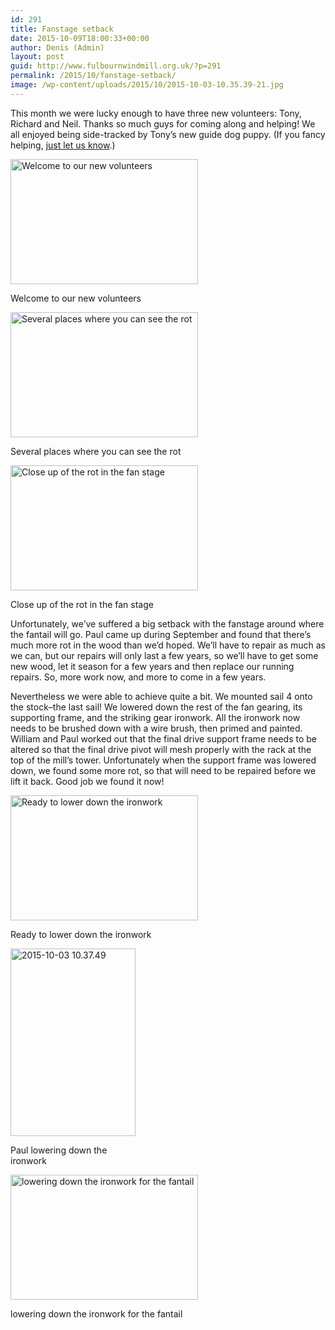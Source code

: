 ```yaml
---
id: 291
title: Fanstage setback
date: 2015-10-09T18:00:33+00:00
author: Denis (Admin)
layout: post
guid: http://www.fulbournwindmill.org.uk/?p=291
permalink: /2015/10/fanstage-setback/
image: /wp-content/uploads/2015/10/2015-10-03-10.35.39-21.jpg
---
```


This month we were lucky enough to have three new volunteers: Tony, Richard and Neil. Thanks so much guys for coming along and helping! We all enjoyed being side-tracked by Tony&#8217;s new guide dog puppy. (If you fancy helping, [just let us know](http://www.fulbournwindmill.org.uk/volunteers/).)
<!--break-->
<div id="attachment_299" style="max-width: 310px" class="wp-caption alignleft">
  <a href="http://www.fulbournwindmill.org.uk/wp-content/uploads/2015/10/2015-10-03-10.01.57.jpg"><img class="size-medium wp-image-299" src="http://www.fulbournwindmill.org.uk/wp-content/uploads/2015/10/2015-10-03-10.01.57-300x200.jpg" alt="Welcome to our new volunteers" width="300" height="200" srcset="http://www.fulbournwindmill.org.uk/wp-content/uploads/2015/10/2015-10-03-10.01.57-300x200.jpg 300w, http://www.fulbournwindmill.org.uk/wp-content/uploads/2015/10/2015-10-03-10.01.57-1024x683.jpg 1024w" sizes="(max-width: 300px) 100vw, 300px" /></a>
  
  <p class="wp-caption-text">
    Welcome to our new volunteers
  </p>
</div>

<div id="attachment_293" style="max-width: 310px" class="wp-caption alignleft">
  <a href="http://www.fulbournwindmill.org.uk/wp-content/uploads/2015/10/2015-10-03-10.51.16.jpg"><img class="size-medium wp-image-293" src="http://www.fulbournwindmill.org.uk/wp-content/uploads/2015/10/2015-10-03-10.51.16-300x200.jpg" alt="Several places where you can see the rot" width="300" height="200" srcset="http://www.fulbournwindmill.org.uk/wp-content/uploads/2015/10/2015-10-03-10.51.16-300x200.jpg 300w, http://www.fulbournwindmill.org.uk/wp-content/uploads/2015/10/2015-10-03-10.51.16-1024x683.jpg 1024w" sizes="(max-width: 300px) 100vw, 300px" /></a>
  
  <p class="wp-caption-text">
    Several places where you can see the rot
  </p>
</div>

<div id="attachment_294" style="max-width: 310px" class="wp-caption alignleft">
  <a href="http://www.fulbournwindmill.org.uk/wp-content/uploads/2015/10/2015-10-03-10.52.38.jpg"><img class="size-medium wp-image-294" src="http://www.fulbournwindmill.org.uk/wp-content/uploads/2015/10/2015-10-03-10.52.38-300x200.jpg" alt="Close up of the rot in the fan stage" width="300" height="200" srcset="http://www.fulbournwindmill.org.uk/wp-content/uploads/2015/10/2015-10-03-10.52.38-300x200.jpg 300w, http://www.fulbournwindmill.org.uk/wp-content/uploads/2015/10/2015-10-03-10.52.38-1024x683.jpg 1024w" sizes="(max-width: 300px) 100vw, 300px" /></a>
  
  <p class="wp-caption-text">
    Close up of the rot in the fan stage
  </p>
</div>

Unfortunately, we&#8217;ve suffered a big setback with the fanstage around where the fantail will go. Paul came up during September and found that there&#8217;s much more rot in the wood than we&#8217;d hoped. We&#8217;ll have to repair as much as we can, but our repairs will only last a few years, so we&#8217;ll have to get some new wood, let it season for a few years and then replace our running repairs. So, more work now, and more to come in a few years.

Nevertheless we were able to achieve quite a bit. We mounted sail 4 onto the stock&#8211;the last sail! We lowered down the rest of the fan gearing, its supporting frame, and the striking gear ironwork. All the ironwork now needs to be brushed down with a wire brush, then primed and painted. William and Paul worked out that the final drive support frame needs to be altered so that the final drive pivot will mesh properly with the rack at the top of the mill&#8217;s tower. Unfortunately when the support frame was lowered down, we found some more rot, so that will need to be repaired before we lift it back. Good job we found it now!

<div id="attachment_298" style="max-width: 310px" class="wp-caption alignnone">
  <a href="http://www.fulbournwindmill.org.uk/wp-content/uploads/2015/10/2015-10-03-10.46.21.jpg"><img class="size-medium wp-image-298" src="http://www.fulbournwindmill.org.uk/wp-content/uploads/2015/10/2015-10-03-10.46.21-300x200.jpg" alt="Ready to lower down the ironwork" width="300" height="200" srcset="http://www.fulbournwindmill.org.uk/wp-content/uploads/2015/10/2015-10-03-10.46.21-300x200.jpg 300w, http://www.fulbournwindmill.org.uk/wp-content/uploads/2015/10/2015-10-03-10.46.21-1024x683.jpg 1024w" sizes="(max-width: 300px) 100vw, 300px" /></a>
  
  <p class="wp-caption-text">
    Ready to lower down the ironwork
  </p>
</div>

<div id="attachment_296" style="max-width: 210px" class="wp-caption alignright">
  <a href="http://www.fulbournwindmill.org.uk/wp-content/uploads/2015/10/2015-10-03-10.37.49.jpg"><img class="wp-image-296 size-medium" src="http://www.fulbournwindmill.org.uk/wp-content/uploads/2015/10/2015-10-03-10.37.49-200x300.jpg" alt="2015-10-03 10.37.49" width="200" height="300" srcset="http://www.fulbournwindmill.org.uk/wp-content/uploads/2015/10/2015-10-03-10.37.49-200x300.jpg 200w, http://www.fulbournwindmill.org.uk/wp-content/uploads/2015/10/2015-10-03-10.37.49-683x1024.jpg 683w" sizes="(max-width: 200px) 100vw, 200px" /></a>
  
  <p class="wp-caption-text">
    Paul lowering down the ironwork
  </p>
</div>

<div id="attachment_295" style="max-width: 310px" class="wp-caption alignleft">
  <a href="http://www.fulbournwindmill.org.uk/wp-content/uploads/2015/10/2015-10-03-10.36.03.jpg"><img class="size-medium wp-image-295" src="http://www.fulbournwindmill.org.uk/wp-content/uploads/2015/10/2015-10-03-10.36.03-300x200.jpg" alt="lowering down the ironwork for the fantail" width="300" height="200" srcset="http://www.fulbournwindmill.org.uk/wp-content/uploads/2015/10/2015-10-03-10.36.03-300x200.jpg 300w, http://www.fulbournwindmill.org.uk/wp-content/uploads/2015/10/2015-10-03-10.36.03-1024x683.jpg 1024w" sizes="(max-width: 300px) 100vw, 300px" /></a>
  
  <p class="wp-caption-text">
    lowering down the ironwork for the fantail
  </p>
</div>
